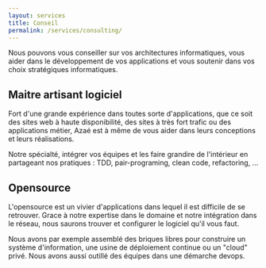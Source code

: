 ```yaml
---
layout: services
title: Conseil
permalink: /services/consulting/
---
```


Nous pouvons vous conseiller sur vos architectures informatiques, vous aider dans le développement de vos applications et vous soutenir dans vos choix stratégiques informatiques.

## Maitre artisant logiciel

Fort d'une grande expérience dans toutes sorte d'applications, que ce soit des sites web à haute disponibilité, des sites à très fort trafic ou des applications métier, Azaé est à même de vous aider dans leurs conceptions et leurs réalisations.

Notre spécialté, intégrer vos équipes et les faire grandire de l'intérieur en partageant nos pratiques : TDD, pair-programing, clean code, refactoring, ...


## Opensource

L'opensource est un vivier d'applications dans lequel il est difficile de se retrouver. Grace à notre expertise dans le domaine et notre intégration dans le réseau, nous saurons trouver et configurer le logiciel qu'il vous faut.

Nous avons par exemple assemblé des briques libres pour construire un système d'information, une usine de déploiement continue ou un "cloud" privé. 
Nous avons aussi outillé des équipes dans une démarche devops.
